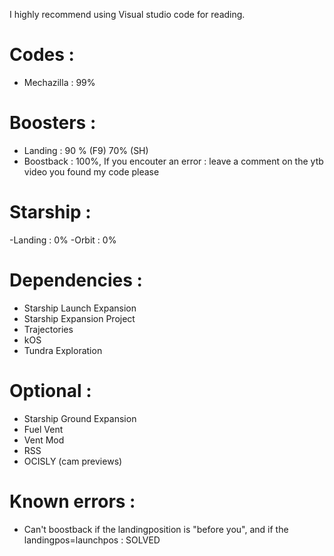 I highly recommend using Visual studio code for reading.
# Codes : 
 - Mechazilla : 99%
# Boosters :
 - Landing : 90 % (F9) 70% (SH)
 - Boostback : 100%, If you encouter an error : leave a comment on the ytb video you found my code please
# Starship :
 -Landing : 0%
 -Orbit : 0%

 # Dependencies :
 - Starship Launch Expansion 
 - Starship Expansion Project 
 - Trajectories
 - kOS
 - Tundra Exploration


# Optional :
- Starship Ground Expansion
- Fuel Vent
- Vent Mod 
- RSS
- OCISLY (cam previews)

# Known errors :
 - Can't boostback if the landingposition is "before you", and if the landingpos=launchpos : SOLVED
